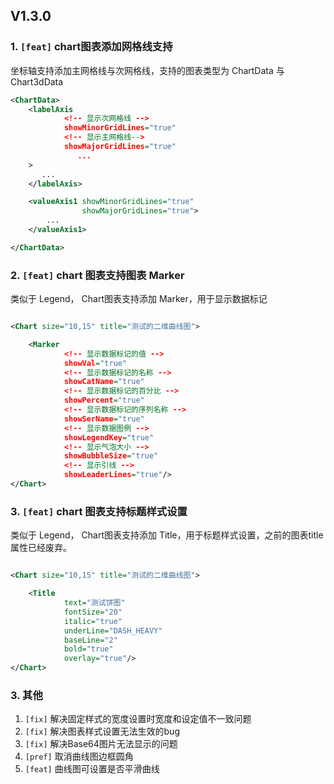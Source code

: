 ## V1.3.0

### 1. `[feat]` chart图表添加网格线支持
坐标轴支持添加主网格线与次网格线，支持的图表类型为 ChartData 与 Chart3dData
```xml
<ChartData>
    <labelAxis 
            <!-- 显示次网格线 -->
            showMinorGridLines="true"
            <!-- 显示主网格线-->
            showMajorGridLines="true"
               ...
    >
       ...
    </labelAxis>

    <valueAxis1 showMinorGridLines="true"
                showMajorGridLines="true">
        ...
    </valueAxis1>

</ChartData>
```

### 2. `[feat]` chart 图表支持图表 Marker
类似于 Legend， Chart图表支持添加 Marker，用于显示数据标记

```xml

<Chart size="10,15" title="测试的二维曲线图">

    <Marker
            <!-- 显示数据标记的值 -->
            showVal="true"
            <!-- 显示数据标记的名称 -->
            showCatName="true"
            <!-- 显示数据标记的百分比 -->
            showPercent="true"
            <!-- 显示数据标记的序列名称 -->
            showSerName="true"
            <!-- 显示数据图例 -->
            showLegendKey="true"
            <!-- 显示气泡大小 -->
            showBubbleSize="true"
            <!-- 显示引线 -->
            showLeaderLines="true"/>
</Chart>
```

### 3. `[feat]` chart 图表支持标题样式设置
类似于 Legend， Chart图表支持添加 Title，用于标题样式设置，之前的图表title属性已经废弃。
```xml

<Chart size="10,15" title="测试的二维曲线图">

    <Title
            text="测试饼图"
            fontSize="20"
            italic="true"
            underLine="DASH_HEAVY"
            baseLine="2"
            bold="true"
            overlay="true"/>
</Chart>
```
   
### 3. 其他
1. `[fix]` 解决固定样式的宽度设置时宽度和设定值不一致问题
2. `[fix]` 解决图表样式设置无法生效的bug
3. `[fix]` 解决Base64图片无法显示的问题
4. `[pref]` 取消曲线图边框圆角
5. `[feat]` 曲线图可设置是否平滑曲线